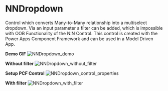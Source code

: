 # NNDropdown
Control which converts Many-to-Many relationship into a multiselect dropdown. Via an input parameter a filter can be added, which is impossible with OOB Functionality of the N:N Control. This control is created with the Power Apps Component Framework and can be used in a Model Driven App.

**Demo GIF**
![NNDropdown_demo](https://user-images.githubusercontent.com/12555704/104236860-7793e080-5457-11eb-8d1f-2adfca754c05.gif)

**Without filter**
![NNDropdown_without_filter](https://user-images.githubusercontent.com/12555704/104233111-9a22fb00-5451-11eb-9216-fb58fe3f2de0.PNG)

**Setup PCF Control**
![NNDropdown_control_properties](https://user-images.githubusercontent.com/12555704/104233239-d2c2d480-5451-11eb-8ee0-5e24e354e0e6.PNG)

**With filter**
![NNDropdown_with_filter](https://user-images.githubusercontent.com/12555704/104233243-d5252e80-5451-11eb-8f0d-38c12627a76b.PNG)